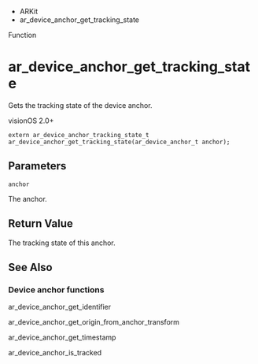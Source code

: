 

- ARKit
-  ar_device_anchor_get_tracking_state 

Function

# ar_device_anchor_get_tracking_state

Gets the tracking state of the device anchor.

visionOS 2.0+

``` source
extern ar_device_anchor_tracking_state_t ar_device_anchor_get_tracking_state(ar_device_anchor_t anchor);
```

## Parameters 

`anchor`  

The anchor.

## Return Value

The tracking state of this anchor.

## See Also

### Device anchor functions

ar_device_anchor_get_identifier

ar_device_anchor_get_origin_from_anchor_transform

ar_device_anchor_get_timestamp

ar_device_anchor_is_tracked

